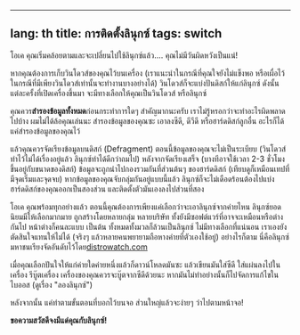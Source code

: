 

---
lang: th
title: การติดตั้งลินุกซ์
tags: switch
---

โอเค คุณเริ่มคล้อยตามและจะเปลี่ยนไปใช้ลินุกซ์แล้ว.... คุณไม่มีวันผิดหวังเป็นแน่!

หากคุณต้องการเก็บวินโดวส์ของคุณไว้บนเครื่อง (เราแนะนำในกรณีที่คุณใจยังไม่แข็งพอ หรือเผื่อไว้ในกรณีที่มีเพียงวินโดวส์เท่านั้นจะทำงานบางอย่างได้) วินโดวส์ก็จะแบ่งปันดิสก์ให้แก่ลินุกซ์ ดังนั้นแต่ละครั้งที่เปิดเครื่องขึ้นมา จะมีทางเลือกให้คุณเป็นวินโดวส์ หรือลินุกซ์ 

คุณควร<b>สำรองข้อมูลทั้งหมด</b>ก่อนกระทำการใดๆ สำคัญมากนะครับ เราไม่รู้หรอกว่าจะทำอะไรผิดพลาดไปบ้าง ผมไม่ได้ล้อคุณเล่นนะ สำรองข้อมูลของคุณซะ เอาลงซีดี, ดีวีดี หรือฮาร์ดดิสก์ลูกอื่น อะไรก็ได้ แค่สำรองข้อมูลของคุณไว้

แล้วคุณควรจัดเรียงข้อมูลบนดิสก์ (Defragment) ตอนนี้ข้อมูลของคุณจะไม่เป็นระเบียบ (วินโดวส์ทำไว้ไม่ได้เรื่องอยู่แล้ว ลินุกซ์ทำได้ดีกว่าถมไป) หลังจากจัดเรียงเสร็จ (บางทีอาจใช้เวลา 2-3 ชั่วโมง ขึ้นอยู่กับขนาดของดิสก์) ข้อมูลจะถูกนำไปกองรวมกันที่ส่วนต้นๆ ของฮาร์ดดิสก์ (เทียบดูก็เหมือนเทปที่มีจุดเริ่มและจุดจบ) หากข้อมูลของคุณจับกลุ่มกันอยู่แบบนี้แล้ว ลินุกซ์ก็จะไม่เดือดร้อนต้องไปแบ่งฮาร์ดดิสก์ของคุณออกเป็นสองส่วน และติดตั้งตัวมันเองลงไปส่วนที่สอง

โอเค คุณพร้อมทุกอย่างแล้ว ตอนนี้คุณต้องการเพียงแค่เลือกว่าจะเอาลินุกซ์จากค่ายไหน ลินุกซ์ยอดนิยมมีให้เลือกมากมาย ถูกสร้างโดยหลายกลุ่ม หลายบริษัท ทั้งยังมีซอฟต์แวร์ที่อาจจะเหมือนหรือต่างกันไป หน้าต่างก็คนละแบบ เป็นต้น ทั้งหมดทั้งมวลก็ล้วนเป็นลินุกซ์ ไม่มีทางเลือกที่แน่นอน เราเองยังตัดสินใจแทนให้ไม่ได้ (จริงๆ แล้วหลายคนพยายามถือหางค่ายที่ตัวเองใช้อยู่) อย่างไรก็ตาม นี่คือลินุกซ์มหาชนเรียงจัดอันดับไว้โดย<a 
href="http://www.distrowatch.com">distrowatch.com</a>

<? make_distros_table() ?>

เมื่อคุณเลือกปันใจให้แก่ค่ายใดค่ายหนึ่งแล้วก็ดาวน์โหลดมันซะ แล้วเขียนมันใส่ซีดี ใส่แผ่นลงไปในเครื่อง รีบู๊ตเครื่อง เครื่องของคุณควรจะบู๊ตจากซีดีด้วยนะ หากมันไม่ทำอย่างนั้นก็ไปจัดการแก้ไขในไบออส (ดูเรื่อง "ลองลินุกซ์")

หลังจากนั้น แค่ทำตามขั้นตอนที่บอกไว้บนจอ ส่วนใหญ่แล้วจะง่ายๆ ว่าไปตามหน้าจอ!

<b>ขอความสวัสดีจงมีแด่คุณกับลินุกซ์!</b>


